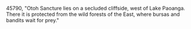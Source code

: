 ﻿45790, "Otoh Sancture lies on a secluded cliffside, west of Lake Paoanga.  There it is protected from the wild forests of the East, where bursas and bandits wait for prey."
